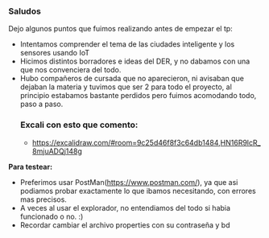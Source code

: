 ### Saludos

Dejo algunos puntos que fuimos realizando antes de empezar el tp:

 - Intentamos comprender el tema de las ciudades inteligente y los sensores usando IoT
 - Hicimos distintos borradores e ideas del DER, y no dabamos con una que nos convenciera del todo.
 - Hubo compañeros de cursada que no aparecieron, ni avisaban que dejaban la materia y tuvimos que ser 2 para todo el proyecto,
   al principio estabamos bastante perdidos pero fuimos acomodando todo, paso a paso.
   ### Excali con esto que comento: 
    - https://excalidraw.com/#room=9c25d46f8f3c64db1484,HN16R9lcR_8mjuADQj148g

**Para testear:**
- Preferimos usar PostMan(https://www.postman.com/), ya que asi podiamos probar exactamente lo que ibamos necesitando, con errores mas precisos.
- A veces al usar el explorador, no entendiamos del todo si habia funcionado o no. :) 
- Recordar cambiar el archivo properties con su contraseña y bd